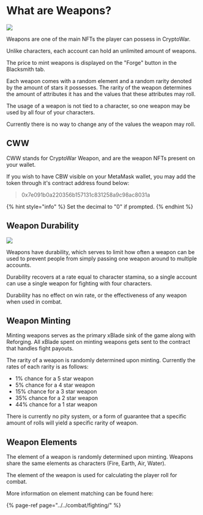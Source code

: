 # What are Weapons?

![](../../.gitbook/assets/weapons.png)

Weapons are one of the main NFTs the player can possess in CryptoWar. 

Unlike characters, each account can hold an unlimited amount of weapons.

The price to mint weapons is displayed on the "Forge" button in the Blacksmith tab.

Each weapon comes with a random element and a random rarity denoted by the amount of stars it possesses. The rarity of the weapon determines the amount of attributes it has and the values that these attributes may roll.

The usage of a weapon is not tied to a character, so one weapon may be used by all four of your characters.

Currently there is no way to change any of the values the weapon may roll.

## CWW

CWW stands for CryptoWar Weapon, and are the weapon NFTs present on your wallet.

If you wish to have CBW visible on your MetaMask wallet, you may add the token through it's contract address found below:

> 0x7e091b0a220356b157131c831258a9c98ac8031a

{% hint style="info" %}
Set the decimal to "0" if prompted.
{% endhint %}

## Weapon Durability

![](../../.gitbook/assets/weapon-stamina.png)

Weapons have durability, which serves to limit how often a weapon can be used to prevent people from simply passing one weapon around to multiple accounts.

Durability recovers at a rate equal to character stamina, so a single account can use a single weapon for fighting with four characters.

Durability has no effect on win rate, or the effectiveness of any weapon when used in combat.

## Weapon Minting

Minting weapons serves as the primary xBlade sink of the game along with Reforging. All xBlade spent on minting weapons gets sent to the contract that handles fight payouts.

The rarity of a weapon is randomly determined upon minting. Currently the rates of each rarity is as follows:

* 1% chance for a 5 star weapon
* 5% chance for a 4 star weapon
* 15% chance for a 3 star weapon
* 35% chance for a 2 star weapon
* 44% chance for a 1 star weapon

There is currently no pity system, or a form of guarantee that a specific amount of rolls will yield a specific rarity of weapon.

## Weapon Elements

The element of a weapon is randomly determined upon minting. Weapons share the same elements as characters \(Fire, Earth, Air, Water\).

The element of the weapon is used for calculating the player roll for combat.

More information on element matching can be found here:

{% page-ref page="../../combat/fighting/" %}

